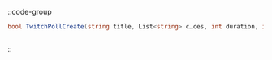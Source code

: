 ::code-group
  ```csharp [Method]
  bool TwitchPollCreate(string title, List<string> c…ces, int duration, int channelPointsPerVote = 0);
  ```
  ```csharp [Example]

  ```
::